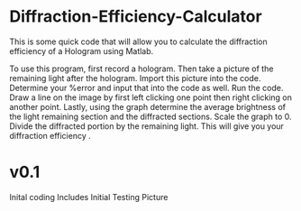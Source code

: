 # Diffraction-Efficiency-Calculator
This is some quick code that will allow you to calculate the diffraction efficiency of a Hologram using Matlab.

To use this program, first record a hologram. Then take a picture of the remaining light after the hologram. Import this picture into the code. Determine your %error and input that into the code as well. Run the code. Draw a line on the image by first left clicking one point then right clicking on another point. Lastly, using the graph determine the average brightness of the light remaining section and the diffracted sections. Scale the graph to 0. Divide the diffracted portion by the remaining light. This will give you your diffraction efficiency .

# v0.1
Inital coding
Includes Initial Testing Picture
